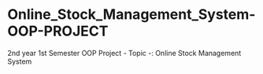 # Online_Stock_Management_System-OOP-PROJECT
2nd year 1st Semester OOP Project - Topic -: Online Stock Management System
